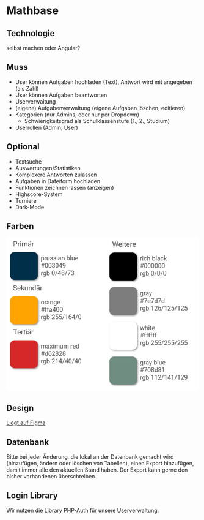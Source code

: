 # Mathbase
## Technologie
selbst machen oder Angular?

## Muss
* User können Aufgaben hochladen (Text), Antwort wird mit angegeben (als Zahl)
* User können Aufgaben beantworten
* Userverwaltung
* (eigene) Aufgabenverwaltung (eigene Aufgaben löschen, editieren)
* Kategorien (nur Admins, oder nur per Dropdown)
    * Schwierigkeitsgrad als Schulklassenstufe (1., 2., Studium)
* Userrollen (Admin, User)

## Optional
* Textsuche
* Auswertungen/Statistiken
* Komplexere Antworten zulassen
* Aufgaben in Dateiform hochladen
* Funktionen zeichnen lassen (anzeigen)
* Highscore-System
* Turniere
* Dark-Mode

## Farben
![Farben](/assets/colors.png)

## Design
[Liegt auf Figma](https://www.figma.com/file/nf1VZQWZQop2JShdxD4DIq/mathbase)

## Datenbank
Bitte bei jeder Änderung, die lokal an der Datenbank gemacht wird (hinzufügen, ändern oder löschen von Tabellen), einen Export hinzufügen, damit immer alle den aktuellen Stand haben. Der Export kann gerne den bisher vorhandenen überschreiben.

## Login Library
Wir nutzen die Library [PHP-Auth](https://github.com/delight-im/PHP-Auth) für unsere Userverwaltung.